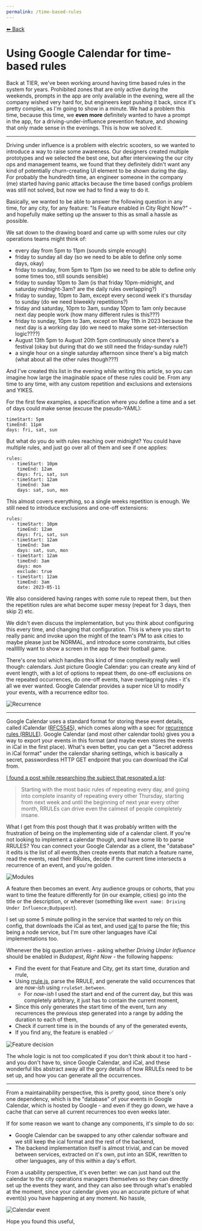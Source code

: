 ```yaml
---
permalink: /time-based-rules
---
```


[⬅ Back](/) 

# Using Google Calendar for time-based rules

Back at TIER, we've been working around having time based rules in the system for years. Prohibited zones that are only active during the weekends, prompts in the app are only available in the evening, <some other example> were all the company wished very hard for, but engineers kept pushing it back, since it's pretty complex, as I'm going to show in a minute.
We had a problem this time, because this time, we **even more** definitely wanted to have a prompt in the app, for a driving-under-influence prevention feature, and showing that only made sense in the evenings. This is how we solved it.

___

Driving under influence is a problem with electric scooters, so we wanted to introduce a way to raise some awareness. Our designers created multiple prototypes and we selected the best one, but after interviewing the our city ops and management teams, we found that they definitely didn't want any kind of potentially churn-creating UI element to be shown during the day. For probably the hundredth time, an engineer someone in the company (me) started having panic attacks because the time based configs problem was still not solved, but now we had to find a way to do it.

Basically, we wanted to be able to answer the following question in any time, for any city, for any feature: "Is Feature enabled in City Right Now?" - and hopefully make setting up the answer to this as small a hassle as possible.

We sat down to the drawing board and came up with some rules our city operations teams might think of:

- every day from 5pm to 11pm (sounds simple enough)
- friday to sunday all day (so we need to be able to define only some days, okay)
- friday to sunday, from 5pm to 11pm (so we need to be able to define only some times too, still sounds sensible)
- friday to sunday 10pm to 3am (is that friday 10pm-midnight, and saturday midnight-3am? are the daily rules overlapping?)
- friday to sunday, 10pm to 3am, except every second week it's thursday to sunday (do we need biweekly repetitions?)
- friday and saturday, 10pm to 3am, sunday 10pm to 1am only because next day people work (how many different rules is this???)
- friday to sunday, 10pm to 3am, except on May 11th in 2023 because the next day is a working day (do we need to make some set-intersection logic????)
- August 13th 5pm to August 20th 5pm continuously since there's a festival (okay but during that do we still need the friday-sunday rule?)
- a single hour on a single saturday afternoon since there's a big match (what about all the other rules though???)

And I've created this list in the evening while writing this article, so you can imagine how large the imaginable space of these rules could be. From any time to any time, with any custom repetition and exclusions and extensions and YIKES.

For the first few examples, a specification where you define a time and a set of days could make sense (excuse the pseudo-YAML):

```
timeStart: 5pm
timeEnd: 11pm
days: fri, sat, sun
```

But what do you do with rules reaching over midnight? You could have multiple rules, and just go over all of them and see if one applies:

```
rules:
  - timeStart: 10pm
    timeEnd: 12am
    days: fri, sat, sun
  - timeStart: 12am
    timeEnd: 3am
    days: sat, sun, mon
```

This almost covers everything, so a single weeks repetition is enough. We still need to introduce exclusions and one-off extensions:

```
rules:
  - timeStart: 10pm
    timeEnd: 12am
    days: fri, sat, sun
  - timeStart: 12am
    timeEnd: 3am
    days: sat, sun, mon
  - timeStart: 12am
    timeEnd: 3am
    days: mon
    exclude: true
  - timeStart: 12am
    timeEnd: 3am
    date: 2023-05-11
```

We also considered having ranges with some rule to repeat them, but then the repetition rules are what become super messy (repeat for 3 days, then skip 2) etc.

We didn't even discuss the implementation, but you think about configuring this every time, and changing that configuration. This is where you start to really panic and invoke upon the might of the team's PM to ask cities to maybe please just be NORMAL, and introduce some constraints, but cities realllllly want to show a screen in the app for their football game.

There's one tool which handles this kind of time complexity really well though: calendars. Just picture Google Calendar: you can create any kind of event length, with a lot of options to repeat them, do one-off exclusions on the repeated occurrences, do one-off events, have overlapping rules - it's all we ever wanted. Google Calendar provides a super nice UI to modify your events, with a recurrence editor too.

![Recurrence](./time-based-rules/recurrence.PNG)

___

Google Calendar uses a standard format for storing these event details, called iCalendar ([RFC5545](https://datatracker.ietf.org/doc/html/rfc5545)), which comes along with a spec for [recurrence rules (RRULE)](https://datatracker.ietf.org/doc/html/rfc5545#section-3.3.10). Google Calendar (and most other calendar tools) gives you a way to export your events in this format (and maybe even stores the events in iCal in the first place). What's even better, you can get a "Secret address in iCal format" under the calendar sharing settings, which is basically a secret, passwordless HTTP GET endpoint that you can download the iCal from.

[I found a post while researching the subject that resonated a lot](https://mamchenkov.net/wordpress/2017/11/21/rrule-will-make-you-hate-calendars/):

 > Starting with the most basic rules of repeating every day, and going into complete insanity of repeating every other Thursday, starting from next week and until the beginning of next year every other month, RRULEs can drive even the calmest of people completely insane.

What I get from this post though that it was probably written with the frustration of being on the implementing side of a calendar client. If you're not looking to implement a calendar though, and have some lib to parse RRULES? You can connect your Google Calendar as a client, the "database" it edits is the list of all events,then create events that match a feature name, read the events, read their RRules, decide if the current time intersects a recurrence of an event, and you're golden.

![Modules](./time-based-rules/modules.png)

A feature then becomes an event. Any audience groups or cohorts, that you want to time the feature differently for (in our example, cities) go into the title or the description, or wherever (something like `event name: Driving Under Influence;Budpapest`).

I set up some 5 minute polling in the service that wanted to rely on this config, that downloads the iCal as text, and used [ical](https://www.npmjs.com/package/ical) to parse the file; this being a node service, but I'm sure other languages have iCal implementations too.

Whenever the big question arrives - asking whether *Driving Under Influence* should be enabled in *Budapest*, *Right Now* - the following happens:
- Find the event for that Feature and City, get its start time, duration and rrule,
- Using [rrule.js](https://www.npmjs.com/package/rrule), parse the RRULE, and generate the valid occurrences that are *now-ish* using `rruleSet.between`. 
  - For *now-ish* I used the start and end of the current day, but this was completely arbitrary, it just has to contain the current moment,
- Since this only generates the start time of the event, turn any recurrences the previous step generated into a range by adding the duration to each of them,
- Check if current time is in the bounds of any of the generated events,
- If you find any, the feature is enabled ✅

![Feature decision](./time-based-rules/nowish.PNG)

The whole logic is not too complicated if you don't think about it too hard - and you don't have to, since Google Calendar, and iCal, and these wonderful libs abstract away all the gory details of how RRULEs need to be set up, and how you can generate all the occurrences.

___

From a maintainability perspective, this is pretty good, since there's only one dependency, which is the "database" of your events in Google Calendar, which is hosted by Google - and even if they go down, we have a cache that can serve all current recurrences too even weeks later.

If for some reason we want to change any components, it's simple to do so: 

- Google Calendar can be swapped to any other calendar software and we still keep the ical format and the rest of the backend,
- The backend implementation itself is almost trivial, and can be moved between services, extracted on it's own, put into an SDK, rewritten to other languages, any of this within a day's effort.

From a usability perspective, it's even better: we can just hand out the calendar to the city operations managers themselves so they can directly set up the events they want, and they can also see through what's enabled at the moment, since your calendar gives you an accurate picture of what event(s) you have happening at any moment. No hassle, 


![Calendar event](./time-based-rules/calcal.PNG)

Hope you found this useful, 






